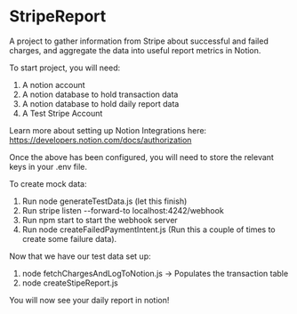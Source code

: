 # StripeReport
A project to gather information from Stripe about successful and failed charges, and aggregate the data into useful report metrics in Notion.

To start project, you will need:
1. A notion account
2. A notion database to hold transaction data
3. A notion database to hold daily report data
4. A Test Stripe Account

Learn more about setting up Notion Integrations here: https://developers.notion.com/docs/authorization

Once the above has been configured, you will need to store the relevant keys in your .env file.

To create mock data:
1. Run node generateTestData.js (let this finish)
2. Run stripe listen --forward-to localhost:4242/webhook
3. Run npm start to start the webhook server
4. Run node createFailedPaymentIntent.js (Run this a couple of times to create some failure data).

Now that we have our test data set up:
1. node fetchChargesAndLogToNotion.js -> Populates the transaction table
2. node createStipeReport.js

You will now see your daily report in notion!
